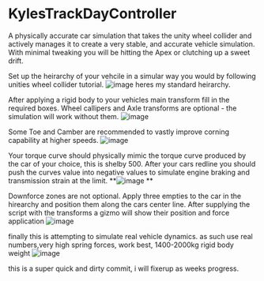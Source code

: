 # KylesTrackDayController
A physically accurate car simulation that takes the unity wheel collider and actively manages it to create a very stable, and accurate vehicle simulation. With minimal tweaking you will be hitting the Apex or clutching up a sweet drift. 

Set up the heirarchy of your vehcile in a simular way you would by following unities wheel collider tutorial. 
![image](https://github.com/KyleRichards94/KylesTrackDayController/assets/122703065/1f9290fa-56da-48cf-bba2-9f539936499e)
heres my standard heirarchy. 

After applying a rigid body to your vehicles main transform fill in the required boxes. 
Wheel callipers and Axle transforms are optional - the simulation will work without them. 
![image](https://github.com/KyleRichards94/KylesTrackDayController/assets/122703065/48ba99a6-9708-4697-bde6-6f09cc06a890)

Some Toe and Camber are recommended to vastly improve corning capability at higher speeds. 
![image](https://github.com/KyleRichards94/KylesTrackDayController/assets/122703065/dd3a3026-8410-494e-bd9f-4057d812707f)

Your torque curve should physically mimic the torque curve produced by the car of your choice, this is shelby 500. After your cars redline you should push the curves value into negative values to simulate engine braking and transmission strain at the limit. 
**![image](https://github.com/KyleRichards94/KylesTrackDayController/assets/122703065/c88d2aa7-40e6-4ad1-8b1e-fa9ce7245b17)
**

Downforce zones are not optional. 
Apply three empties to the car in the hirearchy and position them along the cars center line. After supplying the script with the transforms a gizmo will show their position and force application 
![image](https://github.com/KyleRichards94/KylesTrackDayController/assets/122703065/4bd2aee6-9d7d-4e36-98ca-fb7761f7ef9f)


finally this is attempting to simulate real vehicle dynamics. as such use real numbers,very high spring forces, work best, 1400-2000kg rigid body weight 
![image](https://github.com/KyleRichards94/KylesTrackDayController/assets/122703065/37981317-f900-4e37-8f1a-4d5e9c1db92e)


this is a super quick and dirty commit, i will fixerup as weeks progress. 

